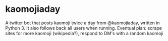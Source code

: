 # kaomojiaday
A twitter bot that posts kaomoji twice a day from @kaomojiaday, written in Python 3. It also follows back all users when running.
Eventual plan: scrape sites for more kaomoji (wikipedia?), respond to DM's with a random kaomoji 
